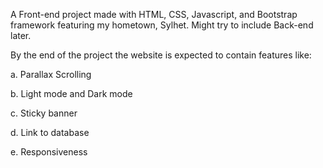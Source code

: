A Front-end project made with HTML, CSS, Javascript, and Bootstrap framework featuring my hometown, Sylhet.
Might try to include Back-end later.

By the end of the project the website is expected to contain features like:

a. Parallax Scrolling

b. Light mode and Dark mode

c. Sticky banner

d. Link to database

e. Responsiveness
